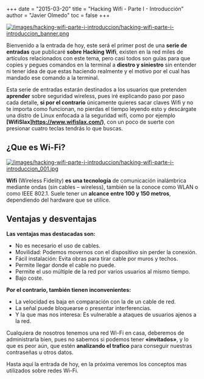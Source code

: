 +++
date = "2015-03-20"
title = "Hacking Wifi - Parte I - Introducción"
author = "Javier Olmedo"
toc = false
+++

[![/images/hacking-wifi-parte-i-introduccion/hacking-wifi-parte-i-introduccion_banner.png](/images/hacking-wifi-parte-i-introduccion/hacking-wifi-parte-i-introduccion_banner.png)](/images/hacking-wifi-parte-i-introduccion/hacking-wifi-parte-i-introduccion_banner.png)

Bienvenido a la entrada de hoy, este será el primer post de una **serie de entradas** que publicaré **sobre Hacking Wifi**, existen en la red miles de artículos relacionados con este tema, pero casi todos son guías para que copies y pegues comandos en la terminal a **diestro y siniestro** sin entender ni tener idea de que estas haciendo realmente y el motivo por el cual has mandado ese comando a la terminal.

Esta serie de entradas estarán destinados a los usuarios que pretenden **aprender** sobre seguridad wireless, pues iré explicando paso por paso cada detalle, **si por el contrario** únicamente quieres sacar claves Wifi y no te importa como funcionan, no pierdas el tiempo leyendo esto y descárgate una distro de Linux enfocada a la seguridad wifi, como por ejemplo **[WifiSlax]https://www.wifislax.com/)**, con un poco de suerte con presionar cuatro teclas tendrás lo que buscas.

## ¿Que es Wi-Fi?

[![/images/hacking-wifi-parte-i-introduccion/hacking-wifi-parte-i-introduccion_001.jpg](/images/hacking-wifi-parte-i-introduccion/hacking-wifi-parte-i-introduccion_001.jpg)](/images/hacking-wifi-parte-i-introduccion/hacking-wifi-parte-i-introduccion_001.jpg)

**Wifi** (Wireless Fidelity) **es una tecnología** de comunicación inalámbrica mediante ondas (sin cables – wireless), también se la conoce como WLAN o como IEEE 802.1. Suele tener un **alcance entre 100 y 150 metros**, dependiendo del hardware que se utilice.

## Ventajas y desventajas

**Las ventajas mas destacadas son:**

- No es necesario el uso de cables.
- Movilidad: Podemos movernos con el dispositivo sin perder la conexión.
- Fácil instalación: Evita obras para tirar cable por muros y techos.
- Permite llegar donde el cable no puede.
- Permite el uso múltiple de la red por varios usuarios al mismo tiempo.
- Bajo coste.

**Por el contrario, también tienen inconvenientes:**

- La velocidad es baja en comparación con la de un cable de red.
- La señal puede bloquearse o presentar interferencias.
- Y la que mas nos interesa: Es vulnerable a ataques de usuarios ajenos a la red.

Cualquiera de nosotros tenemos una red Wi-Fi en casa, deberemos de administrarla bien, pues no sabemos si podemos tener **«invitados»**, y lo que es peor aún, que estén **analizando el trafico** para conseguir nuestras contraseñas u otros datos.

Hasta aquí la entrada de hoy, en la próxima veremos los conceptos mas utilizados sobre redes Wi-Fi.

